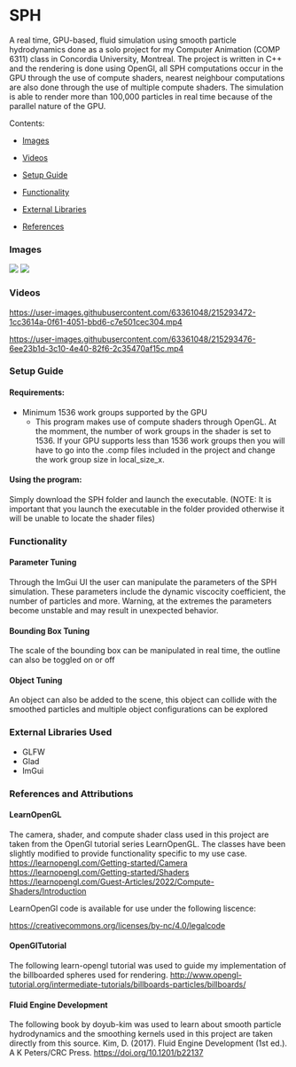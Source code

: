 # SPH
A real time, GPU-based, fluid simulation using smooth particle hydrodynamics done as a solo project for my Computer Animation (COMP 6311) class in Concordia University, Montreal. The project is written in C++ and the rendering is done using OpenGl, all SPH computations occur in the GPU through the use of compute shaders, nearest neighbour computations are also done through the use of multiple compute shaders. The simulation is able to render more than 100,000 particles in real time because of the parallel nature of the GPU. 

Contents:

- [Images](#images)


- [Videos](#videos)


- [Setup Guide](#setup-guide)


- [Functionality](#functionality)


- [External Libraries](#external-libraries-used)


- [References](#references-and-attributions)




### Images 

![](images/FluidSim.png)
![](images/collision.png)


### Videos 

https://user-images.githubusercontent.com/63361048/215293472-1cc3614a-0f61-4051-bbd6-c7e501cec304.mp4


https://user-images.githubusercontent.com/63361048/215293476-6ee23b1d-3c10-4e40-82f6-2c35470af15c.mp4







### Setup Guide

#### Requirements:

 - Minimum 1536 work groups supported by the GPU 
    - This program makes use of compute shaders through OpenGL. At the momment, the number of work groups in the shader is set to 1536.
      If your GPU supports less than 1536 work groups then you will have to go into the .comp files included in the project and change the 
      work group size in local_size_x. 
      
#### Using the program:
  Simply download the SPH folder and launch the executable. (NOTE: It is important that you launch the executable in the folder provided otherwise it   will be unable to locate the shader files)
      
      

### Functionality

#### Parameter Tuning
Through the ImGui UI the user can manipulate the parameters of the SPH simulation.
These parameters include the dynamic viscocity coefficient, the number of particles and more.
Warning, at the extremes the parameters become unstable and may result in unexpected behavior.

#### Bounding Box Tuning
The scale of the bounding box can be manipulated in real time, the outline can also be toggled on or off

#### Object Tuning
An object can also be added to the scene, this object can collide with the smoothed particles and multiple
object configurations can be explored


### External Libraries Used
- GLFW
- Glad
- ImGui


### References and Attributions

#### LearnOpenGL
The camera, shader, and compute shader class used in this project are taken from the OpenGl tutorial series LearnOpenGL.
The classes have been slightly modified to provide functionality specific to my use case.
https://learnopengl.com/Getting-started/Camera
https://learnopengl.com/Getting-started/Shaders
https://learnopengl.com/Guest-Articles/2022/Compute-Shaders/Introduction

LearnOpenGl code is available for use under the following liscence:

https://creativecommons.org/licenses/by-nc/4.0/legalcode

#### OpenGlTutorial
The following learn-opengl tutorial was used to guide my implementation of the billboarded spheres used for rendering.
http://www.opengl-tutorial.org/intermediate-tutorials/billboards-particles/billboards/

#### Fluid Engine Development
The following book by doyub-kim was used to learn about smooth particle hydrodynamics and the smoothing kernels used in this project
are taken directly from this source.
Kim, D. (2017). Fluid Engine Development (1st ed.). A K Peters/CRC Press. https://doi.org/10.1201/b22137
